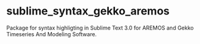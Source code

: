 # sublime_syntax_gekko_aremos
Package for syntax highligting in Sublime Text 3.0 for AREMOS and Gekko Timeseries And Modeling Software.
